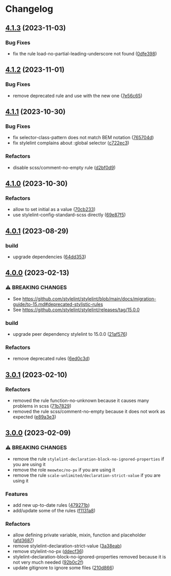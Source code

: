 # Changelog

## [4.1.3](https://github.com/atolye15/stylelint-config/compare/v4.1.2...v4.1.3) (2023-11-03)


### Bug Fixes

* fix the rule load-no-partial-leading-underscore not found ([0dfe398](https://github.com/atolye15/stylelint-config/commit/0dfe398aca68193cd9cffaea445588df1a043e7c))

## [4.1.2](https://github.com/atolye15/stylelint-config/compare/v4.1.1...v4.1.2) (2023-11-01)


### Bug Fixes

* remove deprecated rule and use with the new one ([7e56c65](https://github.com/atolye15/stylelint-config/commit/7e56c65fc3aea4678fae88e1c61fade06225a18a))

## [4.1.1](https://github.com/atolye15/stylelint-config/compare/v4.1.0...v4.1.1) (2023-10-30)


### Bug Fixes

* fix selector-class-pattern does not match BEM notation ([765704d](https://github.com/atolye15/stylelint-config/commit/765704dc35ec5028dcd8e1380ee7d9ee396f936f))
* fix stylelint complains about :global selector ([c722ec3](https://github.com/atolye15/stylelint-config/commit/c722ec3d78e995fcdd83513fd031f8a0e13a8f6a))


### Refactors

* disable scss/comment-no-empty rule ([d2bf0d9](https://github.com/atolye15/stylelint-config/commit/d2bf0d942eb5251411723e72fbcebed56b6d21f3))

## [4.1.0](https://github.com/atolye15/stylelint-config/compare/v4.0.1...v4.1.0) (2023-10-30)


### Refactors

* allow to set initial as a value ([70cb233](https://github.com/atolye15/stylelint-config/commit/70cb233838a8d5c9ae23a3c05906c4986214ac78))
* use stylelint-config-standard-scss directly ([69e87f5](https://github.com/atolye15/stylelint-config/commit/69e87f5005c7747ba7a4377e9b4c57430e74abf1))

## [4.0.1](https://github.com/atolye15/stylelint-config/compare/v4.0.0...v4.0.1) (2023-08-29)


### build

* upgrade dependencies ([64dd353](https://github.com/atolye15/stylelint-config/commit/64dd353ca84bb82ccaf3f5a724a88501740db8b8))

## [4.0.0](https://github.com/atolye15/stylelint-config/compare/v3.0.1...v4.0.0) (2023-02-13)


### ⚠ BREAKING CHANGES

* See https://github.com/stylelint/stylelint/blob/main/docs/migration-guide/to-15.md#deprecated-stylistic-rules
* See https://github.com/stylelint/stylelint/releases/tag/15.0.0

### build

* upgrade peer dependency stylelint to 15.0.0 ([21af576](https://github.com/atolye15/stylelint-config/commit/21af57688763105fc9e6f4d1cb5afc1d1fc6ced9))


### Refactors

* remove deprecated rules ([6ed0c3d](https://github.com/atolye15/stylelint-config/commit/6ed0c3df164ae34075135bc37db87d3cfb3389c5))

## [3.0.1](https://github.com/atolye15/stylelint-config/compare/v3.0.0...v3.0.1) (2023-02-10)


### Refactors

* removed the rule function-no-unknown because it causes many problems in scss ([71b7829](https://github.com/atolye15/stylelint-config/commit/71b78293c4a02d97476c50b2fe04c11780b6b670))
* removed the rule scss/comment-no-empty because it does not work as expected ([e89a3e3](https://github.com/atolye15/stylelint-config/commit/e89a3e366430e65dab4aea7b6e46335509770e14))

## [3.0.0](https://github.com/atolye15/stylelint-config/compare/v2.0.2...v3.0.0) (2023-02-09)


### ⚠ BREAKING CHANGES

* remove the rule `stylelint-declaration-block-no-ignored-properties` if you are using it
* remove the role `meowtec/no-px` if you are using it
* remove the rule `scale-unlimited/declaration-strict-value` if you are using it

### Features

* add new up-to-date rules ([479271b](https://github.com/atolye15/stylelint-config/commit/479271b6a3a900e0b41958c4f771d436262b4088))
* add/update some of the rules ([f1131a8](https://github.com/atolye15/stylelint-config/commit/f1131a8ef8f69509b923a94a05486bc746a93627))


### Refactors

* allow defining private variable, mixin, function and placeholder ([afd3687](https://github.com/atolye15/stylelint-config/commit/afd368773f8027ad94e47416c72c810195f9bd36))
* remove stylelint-declaration-strict-value ([3a38eab](https://github.com/atolye15/stylelint-config/commit/3a38eabfe7346c6d89b8b2143ab4c2b8f0da7d3f))
* remove stylelint-no-px ([ddecf36](https://github.com/atolye15/stylelint-config/commit/ddecf36be5579b4c7877dd53372c23a3c80f84aa))
* stylelint-declaration-block-no-ignored-properties removed because it is not very much needed ([92b0c2f](https://github.com/atolye15/stylelint-config/commit/92b0c2f74f244c52a916b1699a08e8a1e073ed76))
* update gitignore to ignore some files ([210d866](https://github.com/atolye15/stylelint-config/commit/210d86625d1875dfee412f4a958cad11d88960de))

